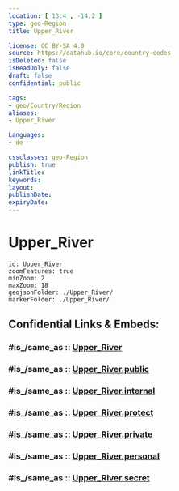 ```yaml
---
location: [ 13.4 , -14.2 ] 
type: geo-Region
title: Upper_River

license: CC BY-SA 4.0
source: https://datahub.io/core/country-codes
isDeleted: false
isReadOnly: false
draft: false
confidential: public

tags:
- geo/Country/Region
aliases:
- Upper_River

Languages:
- de

cssclasses: geo-Region
publish: true
linkTitle: 
keywords: 
layout: 
publishDate: 
expiryDate: 
---
```


# Upper_River

```leaflet
id: Upper_River
zoomFeatures: true 
minZoom: 2 
maxZoom: 18
geojsonFolder: ./Upper_River/
markerFolder: ./Upper_River/
```


## Confidential Links & Embeds: 

### #is_/same_as :: [Upper_River](/_Standards/Earth/Continent/Africa/Africa~West/Gambia/Provinces~Gambia/Upper_River.md) 

### #is_/same_as :: [Upper_River.public](/_public/Earth/Continent/Africa/Africa~West/Gambia/Provinces~Gambia/Upper_River.public.md) 

### #is_/same_as :: [Upper_River.internal](/_internal/Earth/Continent/Africa/Africa~West/Gambia/Provinces~Gambia/Upper_River.internal.md) 

### #is_/same_as :: [Upper_River.protect](/_protect/Earth/Continent/Africa/Africa~West/Gambia/Provinces~Gambia/Upper_River.protect.md) 

### #is_/same_as :: [Upper_River.private](/_private/Earth/Continent/Africa/Africa~West/Gambia/Provinces~Gambia/Upper_River.private.md) 

### #is_/same_as :: [Upper_River.personal](/_personal/Earth/Continent/Africa/Africa~West/Gambia/Provinces~Gambia/Upper_River.personal.md) 

### #is_/same_as :: [Upper_River.secret](/_secret/Earth/Continent/Africa/Africa~West/Gambia/Provinces~Gambia/Upper_River.secret.md)

